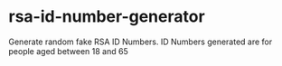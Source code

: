 # rsa-id-number-generator
Generate random fake RSA ID Numbers.
ID Numbers generated are for people aged between 18 and 65